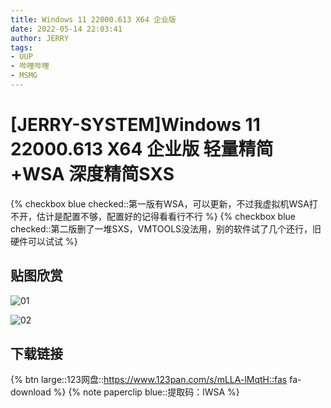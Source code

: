 ```yaml
---
title: Windows 11 22000.613 X64 企业版
date: 2022-05-14 22:03:41
author: JERRY
tags:
- UUP
- 哔哩哔哩
- MSMG
---
```


# [JERRY-SYSTEM]Windows 11 22000.613 X64 企业版 轻量精简+WSA 深度精简SXS

{% checkbox blue checked::第一版有WSA，可以更新，不过我虚拟机WSA打不开，估计是配置不够，配置好的记得看看行不行 %}
{% checkbox blue checked::第二版删了一堆SXS，VMTOOLS没法用，别的软件试了几个还行，旧硬件可以试试 %}

## 贴图欣赏

![01](001_01.jpg)

![02](001_02.jpg)


## 下载链接

{% btn large::123网盘::https://www.123pan.com/s/mLLA-lMqtH::fas fa-download %}
{% note paperclip blue::提取码：lWSA %}

